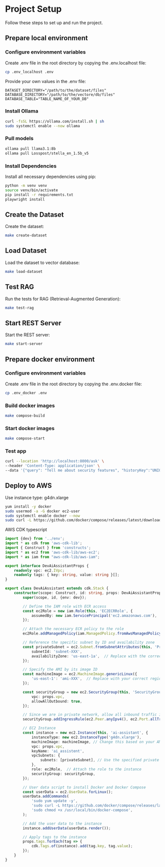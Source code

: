 # Project Setup

Follow these steps to set up and run the project.

## Prepare local environment

### Configure environment variables

Create .env file in the root directory by copying the .env.localhost file:
```bash
cp .env_localhost .env 
```

Provide your own values in the .env file:
```env
DATASET_DIRECTORY="/path/to/the/dataset/files"
DATABASE_DIRECTORY="/path/to/the/vectore/db/files"
DATABASE_TABLE="TABLE_NAME_OF_YOUR_DB"
```

### Install Ollama
```bash
curl -fsSL https://ollama.com/install.sh | sh
sudo systemctl enable --now ollama
```

### Pull models
```bash
ollama pull llama3.1:8b
ollama pull Losspost/stella_en_1.5b_v5
```

### Install Dependencies
Install all necessary dependencies using pip:
```bash
python -m venv venv
source venv/bin/activate
pip install -r requirements.txt
playwright install
```

## Create the Dataset
Create the dataset:
```bash
make create-dataset
```

## Load Dataset
Load the dataset to vector database:
```bash
make load-dataset
```

## Test RAG
Run the tests for RAG (Retrieval-Augmented Generation):
```bash
make test-rag
```

## Start REST Server
Start the REST server:
```bash
make start-server
```

## Prepare docker environment

### Configure environment variables

Create .env file in the root directory by copying the .env.docker file:
```bash
cp .env_docker .env 
```

### Build docker images
```bash
make compose-build
```

### Start docker images
```bash
make compose-start
```

### Test app
```bash
curl --location 'http://localhost:8000/ask' \
--header 'Content-Type: application/json' \
--data '{"query": "Tell me about security features", "historyKey":"UNIQUE_CONVERSATION_ID_PROVIDED_BY_YOU"}'
```

## Deploy to AWS
Use instance type: g4dn.xlarge

```bash
yum install -y docker
sudo usermod -a -G docker ec2-user
sudo systemctl enable docker --now
sudo curl -L https://github.com/docker/compose/releases/latest/download/docker-compose-$(uname -s)-$(uname -m) -o /usr/local/bin/docker-compose
```

AWS CDK typescript
```typescript
import {dev} from '../env';
import * as cdk from 'aws-cdk-lib';
import { Construct } from 'constructs';
import * as ec2 from 'aws-cdk-lib/aws-ec2';
import * as iam from "aws-cdk-lib/aws-iam";

export interface DevAiAssistantProps {
    readonly vpc: ec2.IVpc;
    readonly tags: { key: string, value: string }[];
}

export class DevAiAssistant extends cdk.Stack {
    constructor(scope: Construct, id: string, props: DevAiAssistantProps) {
        super(scope, id, {env: dev});

        // Define the IAM role with ECR access
        const ec2Role = new iam.Role(this, 'EC2ECRRole', {
            assumedBy: new iam.ServicePrincipal('ec2.amazonaws.com'),
        });

        // Attach the necessary ECR policy to the role
        ec2Role.addManagedPolicy(iam.ManagedPolicy.fromAwsManagedPolicyName('AmazonEC2ContainerRegistryReadOnly'));

        // Reference the specific subnet by ID and availability zone
        const privateSubnet = ec2.Subnet.fromSubnetAttributes(this, 'PrivateSubnet', {
            subnetId: 'subnet-XXX',
            availabilityZone: 'us-east-1a',  // Replace with the correct AZ for your subnet
        });

        // Specify the AMI by its image ID
        const machineImage = ec2.MachineImage.genericLinux({
            'us-east-1': 'ami-XXX',  // Replace with your correct region and AMI ID
        });

        const securityGroup = new ec2.SecurityGroup(this, 'SecurityGroup', {
            vpc: props.vpc,
            allowAllOutbound: true,
        });

        // Since we are in private network, allow all inbound traffic is not a security risk
        securityGroup.addIngressRule(ec2.Peer.anyIpv4(), ec2.Port.allTraffic(), 'Allow all inbound traffic');

        // EC2 Instance
        const instance = new ec2.Instance(this, 'ai-assistant', {
            instanceType: new ec2.InstanceType('g4dn.xlarge'),
            machineImage: machineImage, // Change this based on your AMI requirements
            vpc: props.vpc,
            keyName: 'ai_assistent',
            vpcSubnets: {
                subnets: [privateSubnet], // Use the specified private subnet
            },
            role: ec2Role,  // Attach the role to the instance
            securityGroup: securityGroup,
        });

        // User data script to install Docker and Docker Compose
        const userData = ec2.UserData.forLinux();
        userData.addCommands(
            'sudo yum update -y',
            'sudo curl -L https://github.com/docker/compose/releases/latest/download/docker-compose-$(uname -s)-$(uname -m) -o /usr/local/bin/docker-compose',
            'sudo chmod +x /usr/local/bin/docker-compose',
        );

        // Add the user data to the instance
        instance.addUserData(userData.render());

        // Apply tags to the instance
        props.tags.forEach(tag => {
            cdk.Tags.of(instance).add(tag.key, tag.value);
        });
    }
}
```